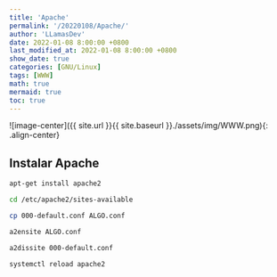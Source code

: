 ```yaml
---
title: 'Apache'
permalink: '/20220108/Apache/'
author: 'LLamasDev'
date: 2022-01-08 8:00:00 +0800
last_modified_at: 2022-01-08 8:00:00 +0800
show_date: true
categories: [GNU/Linux]
tags: [WWW]
math: true
mermaid: true
toc: true
---
```


![image-center]({{ site.url }}{{ site.baseurl }}./assets/img/WWW.png){: .align-center}

## Instalar Apache

```bash
apt-get install apache2

cd /etc/apache2/sites-available

cp 000-default.conf ALGO.conf

a2ensite ALGO.conf

a2dissite 000-default.conf

systemctl reload apache2
```